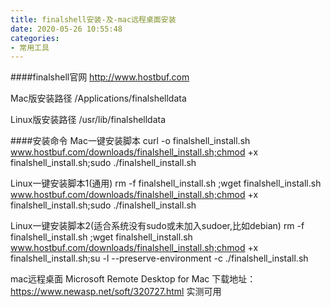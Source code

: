 ```yaml
---
title: finalshell安装-及-mac远程桌面安装
date: 2020-05-26 10:55:48
categories:
- 常用工具
---
```

####finalshell官网
http://www.hostbuf.com

Mac版安装路径
/Applications/finalshelldata

Linux版安装路径
/usr/lib/finalshelldata

####安装命令
Mac一键安装脚本
curl -o finalshell_install.sh www.hostbuf.com/downloads/finalshell_install.sh;chmod +x finalshell_install.sh;sudo ./finalshell_install.sh

Linux一键安装脚本1(通用)
rm -f finalshell_install.sh ;wget finalshell_install.sh www.hostbuf.com/downloads/finalshell_install.sh;chmod +x finalshell_install.sh;sudo ./finalshell_install.sh

Linux一键安装脚本2(适合系统没有sudo或未加入sudoer,比如debian)
rm -f finalshell_install.sh ;wget finalshell_install.sh www.hostbuf.com/downloads/finalshell_install.sh;chmod +x finalshell_install.sh;su -l --preserve-environment -c ./finalshell_install.sh


mac远程桌面
Microsoft Remote Desktop for Mac
下载地址：
https://www.newasp.net/soft/320727.html
实测可用
